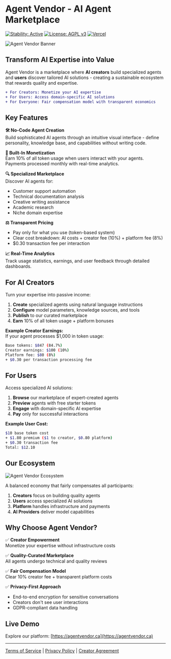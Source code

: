 # Agent Vendor - AI Agent Marketplace

[![Stability: Active](https://img.shields.io/badge/stability-active-success.svg)](https://github.com/agentvendor/agentvendor.ca)
[![License: AGPL v3](https://img.shields.io/badge/License-AGPL_v3-blue.svg)](https://www.gnu.org/licenses/agpl-3.0)
[![Vercel](https://img.shields.io/badge/Deployed%20on-Vercel-black.svg)](https://agentvendor.ca)

![Agent Vendor Banner](https://agentvendor.ca/og-image.jpg)

## Transform AI Expertise into Value

Agent Vendor is a marketplace where **AI creators** build specialized agents and **users** discover tailored AI solutions - creating a sustainable ecosystem that rewards quality and expertise.

```diff
+ For Creators: Monetize your AI expertise
+ For Users: Access domain-specific AI solutions
+ For Everyone: Fair compensation model with transparent economics
```

## Key Features

**🛠️ No-Code Agent Creation**  
Build sophisticated AI agents through an intuitive visual interface - define personality, knowledge base, and capabilities without writing code.

**💸 Built-In Monetization**  
Earn 10% of all token usage when users interact with your agents. Payments processed monthly with real-time analytics.

**🔍 Specialized Marketplace**  
Discover AI agents for:
- Customer support automation
- Technical documentation analysis
- Creative writing assistance
- Academic research
- Niche domain expertise

**⚖️ Transparent Pricing**  
- Pay only for what you use (token-based system)
- Clear cost breakdown: AI costs + creator fee (10%) + platform fee (8%)
- $0.30 transaction fee per interaction

**📈 Real-Time Analytics**  
Track usage statistics, earnings, and user feedback through detailed dashboards.

## For AI Creators

Turn your expertise into passive income:

1. **Create** specialized agents using natural language instructions
2. **Configure** model parameters, knowledge sources, and tools
3. **Publish** to our curated marketplace
4. **Earn** 10% of all token usage + platform bonuses

**Example Creator Earnings:**  
If your agent processes $1,000 in token usage:
```bash
Base tokens: $847 (84.7%)
Creator earnings: $100 (10%)
Platform fee: $80 (8%)
+ $0.30 per transaction processing fee
```

## For Users

Access specialized AI solutions:

1. **Browse** our marketplace of expert-created agents
2. **Preview** agents with free starter tokens
3. **Engage** with domain-specific AI expertise
4. **Pay** only for successful interactions

**Example User Cost:**  
```bash
$10 base token cost
+ $1.80 premium ($1 to creator, $0.80 platform)
+ $0.30 transaction fee
Total: $12.10
```

## Our Ecosystem

![Agent Vendor Ecosystem](https://agentvendor.ca/ecosystem-diagram.svg)

A balanced economy that fairly compensates all participants:

1. **Creators** focus on building quality agents
2. **Users** access specialized AI solutions
3. **Platform** handles infrastructure and payments
4. **AI Providers** deliver model capabilities

## Why Choose Agent Vendor?

✅ **Creator Empowerment**  
Monetize your expertise without infrastructure costs

✅ **Quality-Curated Marketplace**  
All agents undergo technical and quality reviews

✅ **Fair Compensation Model**  
Clear 10% creator fee + transparent platform costs

✅ **Privacy-First Approach**  
- End-to-end encryption for sensitive conversations
- Creators don't see user interactions
- GDPR-compliant data handling

## Live Demo

Explore our platform: [https://agentvendor.ca](https://agentvendor.ca)

---

[Terms of Service](https://agentvendor.ca/terms) | [Privacy Policy](https://agentvendor.ca/privacy) | [Creator Agreement](https://agentvendor.ca/creators)
